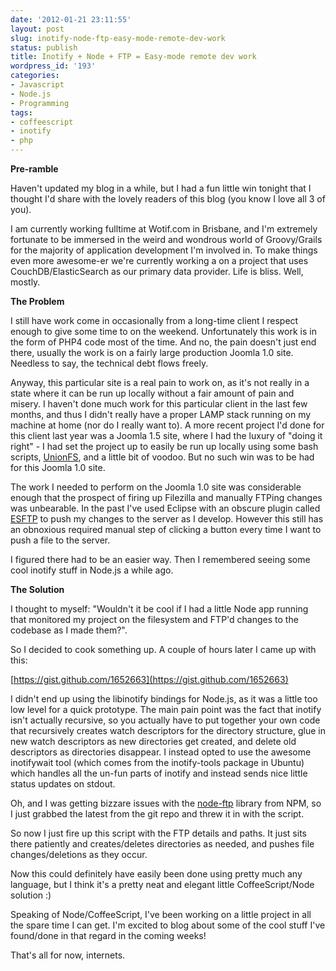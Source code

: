 ```yaml
---
date: '2012-01-21 23:11:55'
layout: post
slug: inotify-node-ftp-easy-mode-remote-dev-work
status: publish
title: Inotify + Node + FTP = Easy-mode remote dev work
wordpress_id: '193'
categories:
- Javascript
- Node.js
- Programming
tags:
- coffeescript
- inotify
- php
---
```


**Pre-ramble**

Haven't updated my blog in a while, but I had a fun little win tonight that I thought I'd share with the lovely readers of this blog (you know I love all 3 of you).

I am currently working fulltime at Wotif.com in Brisbane, and I'm extremely fortunate to be immersed in the weird and wondrous world of Groovy/Grails for the majority of application development I'm involved in. To make things even more awesome-er we're currently working a on a project that uses CouchDB/ElasticSearch as our primary data provider. Life is bliss. Well, mostly.

**The Problem**

I still have work come in occasionally from a long-time client I respect enough to give some time to on the weekend. Unfortunately this work is in the form of PHP4 code most of the time. And no, the pain doesn't just end there, usually the work is on a fairly large production Joomla 1.0 site. Needless to say, the technical debt flows freely.

Anyway, this particular site is a real pain to work on, as it's not really in a state where it can be run up locally without a fair amount of pain and misery. I haven't done much work for this particular client in the last few months, and thus I didn't really have a proper LAMP stack running on my machine at home (nor do I really want to). A more recent project I'd done for this client last year was a Joomla 1.5 site, where I had the luxury of "doing it right" - I had set the project up to easily be run up locally using some bash scripts, [UnionFS](http://en.wikipedia.org/wiki/UnionFS), and a little bit of voodoo. But no such win was to be had for this Joomla 1.0 site.

The work I needed to perform on the Joomla 1.0 site was considerable enough that the prospect of firing up Filezilla and manually FTPing changes was unbearable. In the past I've used Eclipse with an obscure plugin called [ESFTP](http://sourceforge.net/projects/esftp/) to push my changes to the server as I develop. However this still has an obnoxious required manual step of clicking a button every time I want to push a file to the server.

I figured there had to be an easier way. Then I remembered seeing some cool inotify stuff in Node.js a while ago.

**The Solution**

I thought to myself: "Wouldn't it be cool if I had a little Node app running that monitored my project on the filesystem and FTP'd changes to the codebase as I made them?".

So I decided to cook something up. A couple of hours later I came up with this:

[https://gist.github.com/1652663](https://gist.github.com/1652663)

I didn't end up using the libinotify bindings for Node.js, as it was a little too low level for a quick prototype. The main pain point was the fact that inotify isn't actually recursive, so you actually have to put together your own code that recursively creates watch descriptors for the directory structure, glue in new watch descriptors as new directories get created, and delete old descriptors as directories disappear. I instead opted to use the awesome inotifywait tool (which comes from the inotify-tools package in Ubuntu) which handles all the un-fun parts of inotify and instead sends nice little status updates on stdout.

Oh, and I was getting bizzare issues with the [node-ftp](https://github.com/mscdex/node-ftp) library from NPM, so I just grabbed the latest from the git repo and threw it in with the script.

So now I just fire up this script with the FTP details and paths. It just sits there patiently and creates/deletes directories as needed, and pushes file changes/deletions as they occur.

Now this could definitely have easily been done using pretty much any language, but I think it's a pretty neat and elegant little CoffeeScript/Node solution :)

Speaking of Node/CoffeeScript, I've been working on a little project in all the spare time I can get. I'm excited to blog about some of the cool stuff I've found/done in that regard in the coming weeks!

That's all for now, internets.
